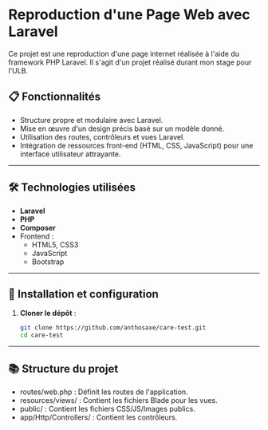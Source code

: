 # Reproduction d'une Page Web avec Laravel

Ce projet est une reproduction d'une page internet réalisée à l'aide du framework PHP Laravel. Il s'agit d'un projet réalisé durant mon stage pour l'ULB.

## 📋 Fonctionnalités

- Structure propre et modulaire avec Laravel.
- Mise en œuvre d'un design précis basé sur un modèle donné.
- Utilisation des routes, contrôleurs et vues Laravel.
- Intégration de ressources front-end (HTML, CSS, JavaScript) pour une interface utilisateur attrayante.

---

## 🛠️ Technologies utilisées

- **Laravel** 
- **PHP** 
- **Composer**
- Frontend :
  - HTML5, CSS3
  - JavaScript
  - Bootstrap

---

## 🚀 Installation et configuration

1. **Cloner le dépôt** :
   ```bash
   git clone https://github.com/anthosaxe/care-test.git
   cd care-test

---
   
## 📚 Structure du projet

- routes/web.php : Définit les routes de l'application.
- resources/views/ : Contient les fichiers Blade pour les vues.
- public/ : Contient les fichiers CSS/JS/Images publics.
- app/Http/Controllers/ : Contient les contrôleurs.
